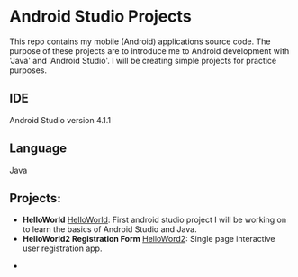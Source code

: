 # Android Studio Projects
This repo contains my mobile (Android) applications source code.
The purpose of these projects are to introduce me to Android development with 'Java' and 'Android Studio'.
I will be creating simple projects for practice purposes.
## IDE
Android Studio version 4.1.1
## Language
Java

## Projects:
* **HelloWorld**
[HelloWorld](./HelloWorld): First android studio project I will be working on to learn the basics of Android Studio and Java.
* **HelloWorld2 Registration Form**
[HelloWord2](./HelloWord2): Single page interactive user registration app.
- 
